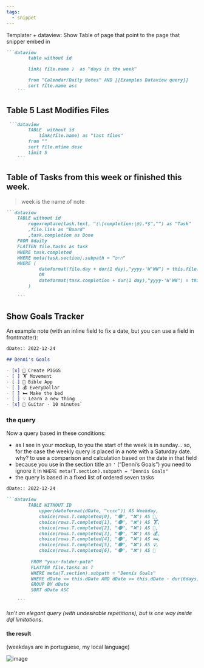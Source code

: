 ```yaml
---
tags:
  - snippet
---
```

Templater + dataview: Show Table of page that point to the page that snipper embed in

````md
```dataview
		table without id 

		link( file.name )  as "days in the week"

		from "Calendar/Daily Notes" AND [[Examples Dataview query]]
		sort file.name asc
	```
````

## Table 5 Last Modifies Files

```md
 ```dataview
		TABLE  without id  
			link(file.name) as "last files"
		from ""
		sort file.mtime desc
		limit 5
	```
```

## Table of Tasks from this week or finished this week. 
> week is the name of note
```md
```dataview
	TABLE without id
		regexreplace(task.text, "(\[completion:|@).*$","") as "Task"
		,file.link as "Board"
		,task.completion as Done
	FROM #daily
	FLATTEN file.tasks as task
	WHERE task.completed 
	WHERE meta(task.section).subpath = "היום"
	WHERE (
			dateformat(file.day + dur(1 day),"yyyy-'W'WW") = this.file.name 
			OR 
			dateformat(task.completion + dur(1 day),"yyyy-'W'WW") = this.file.name 
		)
		
	```
```

##  Show Goals Tracker

An example note (with an inline field to fix a date, but you can use a field in frontmatter):

```md
dDate:: 2022-12-24

## Denni's Goals  

- [x] 🐷 Create PIGGS 
- [ ] 🏋️ Movement 
- [ ] 📖 Bible App 
- [ ] 💰 EveryDollar 
- [ ] 🛏 Make the bed 
- [ ] 💡 Learn a new thing 
- [x] 🎸 Guitar - 10 minutes`
```

### the query

Now a query based in these conditions:

- as I see in your mockup, to you the start of the week is in sunday… so, for the case the weekly query is placed in a note with a Saturday date. why? to use a comparison and calculation based on the date in that field
- because you use in the section title an `'` (“Denni’s Goals”) you need to ignore it in `WHERE meta(T.section).subpath = "Dennis Goals"`
- the query is based in a fixed list of ordered seven tasks

```md 
dDate:: 2022-12-24 

```dataview 
		TABLE WITHOUT ID
			upper(dateformat(dDate, "cccc")) AS Weekday,
			choice(rows.T.completed[0], "🟢", "❌") AS 🐷,
			choice(rows.T.completed[1], "🟢", "❌") AS 🏋️,
			choice(rows.T.completed[2], "🟢", "❌") AS 📖, 
			choice(rows.T.completed[3], "🟢", "❌") AS 💰, 	
			choice(rows.T.completed[4], "🟢", "❌") AS 🛏, 	
			choice(rows.T.completed[5], "🟢", "❌") AS 💡, 	
			choice(rows.T.completed[6], "🟢", "❌") AS 🎸 
			
		 FROM "your-folder-path" 
		 FLATTEN file.tasks as T 
		 WHERE meta(T.section).subpath = "Dennis Goals" 
		 WHERE dDate <= this.dDate AND dDate >= this.dDate - dur(6days) 
		 GROUP BY dDate
		 SORT dDate ASC 
		
    ``` 
```
_Isn’t an elegant query (with undesirable repetitions), but is one way inside dql limitations_.

#### the result

(weekdays are in portuguese, my local language)

![image](https://forum.obsidian.md/uploads/default/optimized/3X/4/e/4e6c5f67b05590314f1b4ee150231e24cca1160b_2_690x242.png)